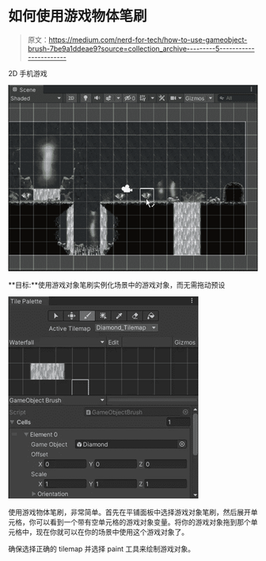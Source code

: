 # 如何使用游戏物体笔刷

> 原文：<https://medium.com/nerd-for-tech/how-to-use-gameobject-brush-7be9a1ddeae9?source=collection_archive---------5----------------------->

2D 手机游戏

![](img/f5b2242634190cea4c24a81b087b04ea.png)

**目标:**使用游戏对象笔刷实例化场景中的游戏对象，而无需拖动预设

![](img/be57dd0da7393c7d7df1340f570d0729.png)

使用游戏物体笔刷，非常简单。首先在平铺面板中选择游戏对象笔刷，然后展开单元格，你可以看到一个带有空单元格的游戏对象变量。将你的游戏对象拖到那个单元格中，现在你就可以在你的场景中使用这个游戏对象了。

确保选择正确的 tilemap 并选择 paint 工具来绘制游戏对象。